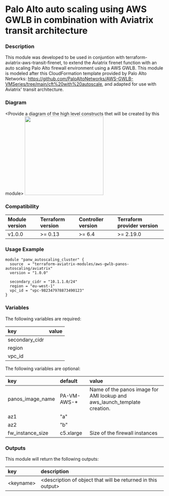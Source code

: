 # Palo Alto auto scaling using AWS GWLB in combination with Aviatrix transit architecture

### Description
This module was developed to be used in conjuntion with terraform-aviatrix-aws-transit-firenet, to extend the Aviatrix firenet function with an auto scaling Palo Alto firewall environment using a AWS GWLB.
This module is modeled after this CloudFormation template provided by Palo Alto Networks: https://github.com/PaloAltoNetworks/AWS-GWLB-VMSeries/tree/main/cft%20with%20autoscale, and adapted for use with Aviatrix' transit architecture.

### Diagram
\<Provide a diagram of the high level constructs thet will be created by this module>
<img src="<IMG URL>"  height="250">

### Compatibility
Module version | Terraform version | Controller version | Terraform provider version
:--- | :--- | :--- | :---
v1.0.0 | >= 0.13 | >= 6.4 | >= 2.19.0

### Usage Example
```
module "panw_autoscaling_cluster" {
  source  = "terraform-aviatrix-modules/aws-gwlb-panos-autoscaling/aviatrix"
  version = "1.0.0"

  secondary_cidr = "10.1.1.0/24"
  region = "eu-west-1"
  vpc_id = "vpc-982347978873490123"
}
```

### Variables
The following variables are required:

key | value
:--- | :---
secondary_cidr |
region |
vpc_id |

The following variables are optional:

key | default | value 
:---|:---|:---
panos_image_name | PA-VM-AWS-* | Name of the panos image for AMI lookup and aws_launch_template creation.
az1 | "a" |
az2 | "b" |
fw_instance_size | c5.xlarge | Size of the firewall instances

### Outputs
This module will return the following outputs:

key | description
:---|:---
\<keyname> | \<description of object that will be returned in this output>
